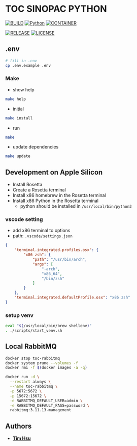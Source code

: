# TOC SINOPAC PYTHON

[![BUILD](https://img.shields.io/github/actions/workflow/status/ToC-Taiwan/toc-sinopac-python/main.yml?style=for-the-badge&logo=github)](https://github.com/ToC-Taiwan/toc-sinopac-python/actions/workflows/main.yml)
[![Python](https://img.shields.io/badge/Python-3.11.2-yellow?logo=python&logoColor=yellow&style=for-the-badge)](https://python.org)
[![CONTAINER](https://img.shields.io/badge/Container-Docker-blue?style=for-the-badge&logo=docker&logoColor=blue)](https://www.docker.com/)

[![RELEASE](https://img.shields.io/github/release/ToC-Taiwan/toc-sinopac-python?style=for-the-badge)](https://github.com/ToC-Taiwan/toc-sinopac-python/releases/latest)
[![LICENSE](https://img.shields.io/github/license/ToC-Taiwan/toc-sinopac-python?style=for-the-badge)](COPYING)

## .env

```sh
# fill in .env
cp .env.example .env
```

### Make

- show help

```sh
make help
```

- initial

```sh
make install
```

- run

```sh
make
```

- update dependencies

```sh
make update
```

## Development on Apple Silicon

- Install Rosetta
- Create a Rosetta terminal
- Install x86 homebrew in the Rosetta terminal
- Install x86 Python in the Rosetta terminal
  - python should be installed in `/usr/local/bin/python3`

### vscode setting

- add x86 terminal to options
- path: `.vscode/settings.json`

```json
{
    "terminal.integrated.profiles.osx": {
        "x86 zsh": {
            "path": "/usr/bin/arch",
            "args": [
                "-arch",
                "x86_64",
                "/bin/zsh"
            ]
        }
    },
    "terminal.integrated.defaultProfile.osx": "x86 zsh"
}
```

### setup venv

```sh
eval "$(/usr/local/bin/brew shellenv)"
. ./scripts/start_venv.sh
```

## Local RabbitMQ

```sh
docker stop toc-rabbitmq
docker system prune --volumes -f
docker rmi -f $(docker images -a -q)

docker run -d \
  --restart always \
  --name toc-rabbitmq \
  -p 5672:5672 \
  -p 15672:15672 \
  -e RABBITMQ_DEFAULT_USER=admin \
  -e RABBITMQ_DEFAULT_PASS=password \
  rabbitmq:3.11.13-management
```

## Authors

- [**Tim Hsu**](https://github.com/Chindada)
